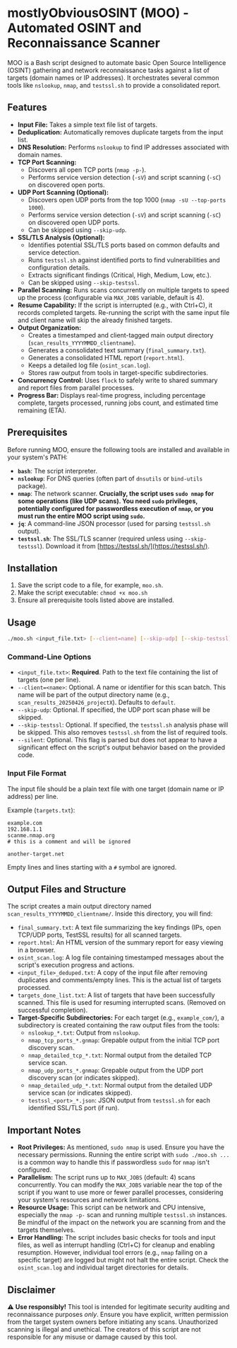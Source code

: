 # mostlyObviousOSINT (MOO) - Automated OSINT and Reconnaissance Scanner

MOO is a Bash script designed to automate basic Open Source Intelligence (OSINT) gathering and network reconnaissance tasks against a list of targets (domain names or IP addresses). It orchestrates several common tools like `nslookup`, `nmap`, and `testssl.sh` to provide a consolidated report.

## Features

* **Input File:** Takes a simple text file list of targets.
* **Deduplication:** Automatically removes duplicate targets from the input list.
* **DNS Resolution:** Performs `nslookup` to find IP addresses associated with domain names.
* **TCP Port Scanning:**
    * Discovers all open TCP ports (`nmap -p-`).
    * Performs service version detection (`-sV`) and script scanning (`-sC`) on discovered open ports.
* **UDP Port Scanning (Optional):**
    * Discovers open UDP ports from the top 1000 (`nmap -sU --top-ports 1000`).
    * Performs service version detection (`-sV`) and script scanning (`-sC`) on discovered open UDP ports.
    * Can be skipped using `--skip-udp`.
* **SSL/TLS Analysis (Optional):**
    * Identifies potential SSL/TLS ports based on common defaults and service detection.
    * Runs `testssl.sh` against identified ports to find vulnerabilities and configuration details.
    * Extracts significant findings (Critical, High, Medium, Low, etc.).
    * Can be skipped using `--skip-testssl`.
* **Parallel Scanning:** Runs scans concurrently on multiple targets to speed up the process (configurable via `MAX_JOBS` variable, default is 4).
* **Resume Capability:** If the script is interrupted (e.g., with Ctrl+C), it records completed targets. Re-running the script with the same input file and client name will skip the already finished targets.
* **Output Organization:**
    * Creates a timestamped and client-tagged main output directory (`scan_results_YYYYMMDD_clientname`).
    * Generates a consolidated text summary (`final_summary.txt`).
    * Generates a consolidated HTML report (`report.html`).
    * Keeps a detailed log file (`osint_scan.log`).
    * Stores raw output from tools in target-specific subdirectories.
* **Concurrency Control:** Uses `flock` to safely write to shared summary and report files from parallel processes.
* **Progress Bar:** Displays real-time progress, including percentage complete, targets processed, running jobs count, and estimated time remaining (ETA).

## Prerequisites

Before running MOO, ensure the following tools are installed and available in your system's PATH:

* **`bash`**: The script interpreter.
* **`nslookup`**: For DNS queries (often part of `dnsutils` or `bind-utils` package).
* **`nmap`**: The network scanner. **Crucially, the script uses `sudo nmap` for some operations (like UDP scans). You need `sudo` privileges, potentially configured for passwordless execution of `nmap`, or you must run the entire MOO script using `sudo`.**
* **`jq`**: A command-line JSON processor (used for parsing `testssl.sh` output).
* **`testssl.sh`**: The SSL/TLS scanner (required unless using `--skip-testssl`). Download it from [https://testssl.sh/](https://testssl.sh/).

## Installation

1.  Save the script code to a file, for example, `moo.sh`.
2.  Make the script executable: `chmod +x moo.sh`
3.  Ensure all prerequisite tools listed above are installed.

## Usage

```bash
./moo.sh <input_file.txt> [--client=name] [--skip-udp] [--skip-testssl] [--silent]
```

### Command-Line Options

* `<input_file.txt>`: **Required**. Path to the text file containing the list of targets (one per line).
* `--client=<name>`: Optional. A name or identifier for this scan batch. This name will be part of the output directory name (e.g., `scan_results_20250426_projectX`). Defaults to `default`.
* `--skip-udp`: Optional. If specified, the UDP port scan phase will be skipped.
* `--skip-testssl`: Optional. If specified, the `testssl.sh` analysis phase will be skipped. This also removes `testssl.sh` from the list of required tools.
* `--silent`: Optional. This flag is parsed but does not appear to have a significant effect on the script's output behavior based on the provided code.

### Input File Format

The input file should be a plain text file with one target (domain name or IP address) per line.

Example (`targets.txt`):

```
example.com
192.168.1.1
scanme.nmap.org
# this is a comment and will be ignored

another-target.net
```

Empty lines and lines starting with a `#` symbol are ignored.

## Output Files and Structure

The script creates a main output directory named `scan_results_YYYYMMDD_clientname/`. Inside this directory, you will find:

* `final_summary.txt`: A text file summarizing the key findings (IPs, open TCP/UDP ports, TestSSL results) for all scanned targets.
* `report.html`: An HTML version of the summary report for easy viewing in a browser.
* `osint_scan.log`: A log file containing timestamped messages about the script's execution progress and actions.
* `<input_file>_deduped.txt`: A copy of the input file after removing duplicates and comments/empty lines. This is the actual list of targets processed.
* `targets_done_list.txt`: A list of targets that have been successfully scanned. This file is used for resuming interrupted scans. (Removed on successful completion).
* **Target-Specific Subdirectories:** For each target (e.g., `example_com/`), a subdirectory is created containing the raw output files from the tools:
    * `nslookup_*.txt`: Output from `nslookup`.
    * `nmap_tcp_ports_*.gnmap`: Grepable output from the initial TCP port discovery scan.
    * `nmap_detailed_tcp_*.txt`: Normal output from the detailed TCP service scan.
    * `nmap_udp_ports_*.gnmap`: Grepable output from the UDP port discovery scan (or indicates skipped).
    * `nmap_detailed_udp_*.txt`: Normal output from the detailed UDP service scan (or indicates skipped).
    * `testssl_<port>_*.json`: JSON output from `testssl.sh` for each identified SSL/TLS port (if run).

## Important Notes

* **Root Privileges:** As mentioned, `sudo nmap` is used. Ensure you have the necessary permissions. Running the entire script with `sudo ./moo.sh ...` is a common way to handle this if passwordless `sudo` for `nmap` isn't configured.
* **Parallelism:** The script runs up to `MAX_JOBS` (default: 4) scans concurrently. You can modify the `MAX_JOBS` variable near the top of the script if you want to use more or fewer parallel processes, considering your system's resources and network limitations.
* **Resource Usage:** This script can be network and CPU intensive, especially the `nmap -p-` scan and running multiple `testssl.sh` instances. Be mindful of the impact on the network you are scanning from and the targets themselves.
* **Error Handling:** The script includes basic checks for tools and input files, as well as interrupt handling (Ctrl+C) for cleanup and enabling resumption. However, individual tool errors (e.g., `nmap` failing on a specific target) are logged but might not halt the entire script. Check the `osint_scan.log` and individual target directories for details.

## Disclaimer

⚠️ **Use responsibly!** This tool is intended for legitimate security auditing and reconnaissance purposes *only*. Ensure you have explicit, written permission from the target system owners before initiating any scans. Unauthorized scanning is illegal and unethical. The creators of this script are not responsible for any misuse or damage caused by this tool.
